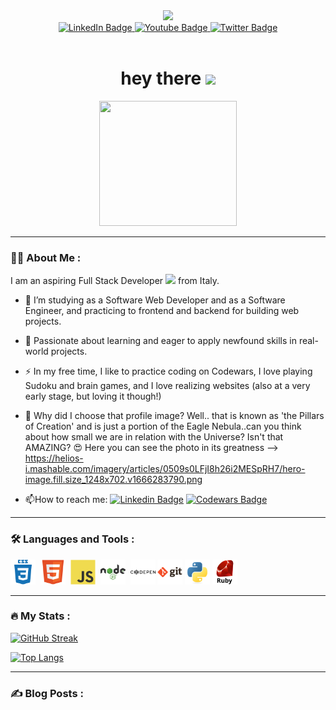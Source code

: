 
<div id="header" align="center"> 
  <img src="https://media.giphy.com/media/paTz7UZbPfTZFRYnnB/giphy.gif" width="100"/>
<div id="badges">
  <a href="https://www.linkedin.com/in/elena-pagano-24000075/" target="_blank">
    <img src="https://img.shields.io/badge/LinkedIn-blue?style=for-the-badge&logo=linkedin&logoColor=white" alt="LinkedIn Badge"/>
  </a>
  <a href="">
    <img src="https://img.shields.io/badge/YouTube-red?style=for-the-badge&logo=youtube&logoColor=white" alt="Youtube Badge"/>
  </a>
  <a href="">
    <img src="https://img.shields.io/badge/Twitter-blue?style=for-the-badge&logo=twitter&logoColor=white" alt="Twitter Badge"/>
  </a>
</div>
  <img src="https://komarev.com/ghpvc/?username=3le81&style=flat-square&color=blue" alt=""/>
  <h1>
  hey there
  <img src="https://media.giphy.com/media/hvRJCLFzcasrR4ia7z/giphy.gif" width="30px"/>
</h1>
</div>
<div align="center">
  <img src="https://media.giphy.com/media/R03zWv5p1oNSQd91EP/giphy.gif" width="220" height="200"/>
</div>

---

### :woman_technologist: About Me :

I am an aspiring Full Stack Developer <img src="https://media.giphy.com/media/WUlplcMpOCEmTGBtBW/giphy.gif" width="30"> from Italy.
- :telescope: I’m studying as a Software Web Developer and as a Software Engineer, and practicing to frontend and backend for building web projects.

- :seedling:  Passionate about learning and eager to apply newfound skills in real-world projects.

- :zap: In my free time, I like to practice coding on Codewars, I love playing Sudoku and brain games, and I love realizing websites (also at a very early stage, but loving it though!)
  
- :milky_way: Why did I choose that profile image? Well.. that is known as 'the Pillars of Creation' and is just a portion of the Eagle Nebula..can you think about how small we are in relation with the Universe? Isn't that AMAZING? :heart_eyes: Here you can see the photo in its greatness --> https://helios-i.mashable.com/imagery/articles/0509s0LFjI8h26i2MESpRH7/hero-image.fill.size_1248x702.v1666283790.png 

- :mailbox:How to reach me: [![Linkedin Badge](https://img.shields.io/badge/-3le81-blue?style=flat&logo=Linkedin&logoColor=white)](https://www.linkedin.com/in/elena-pagano-24000075/) [![Codewars Badge](https://www.codewars.com/users/3le81/badges/micro)](https://www.codewars.com/users/3le81)

---

### :hammer_and_wrench: Languages and Tools :

<div>
  <img src="https://github.com/devicons/devicon/blob/master/icons/css3/css3-plain-wordmark.svg"  title="CSS3" alt="CSS" width="40" height="40"/>&nbsp;
  <img src="https://github.com/devicons/devicon/blob/master/icons/html5/html5-original.svg" title="HTML5" alt="HTML" width="40" height="40"/>&nbsp;
  <img src="https://github.com/devicons/devicon/blob/master/icons/javascript/javascript-original.svg" title="JavaScript" alt="JavaScript" width="40" height="40"/>&nbsp; 
  <img src="https://github.com/devicons/devicon/blob/master/icons/nodejs/nodejs-original-wordmark.svg" title="NodeJS" alt="NodeJS" width="40" height="40"/>&nbsp;
  <img src="https://github.com/devicons/devicon/blob/master/icons/codepen/codepen-original-wordmark.svg" title="Codepen" **alt="Codepen" width="40" height="40"/>
  <img src="https://github.com/devicons/devicon/blob/master/icons/git/git-original-wordmark.svg" title="Git" **alt="Git" width="40" height="40"/>
  <img src="https://github.com/devicons/devicon/blob/master/icons/python/python-original.svg" title="Python" **alt="Python" width="40" height="40"/>
  <img src="https://github.com/devicons/devicon/blob/master/icons/ruby/ruby-original-wordmark.svg" title="Ruby" **alt="Ruby" width="40" height="40"/>
</div>

---

### :fire: My Stats :

[![GitHub Streak](http://github-readme-streak-stats.herokuapp.com?user=3le81&theme=catppuccin-frappe)](https://git.io/streak-stats)

[![Top Langs](https://github-readme-stats.vercel.app/api/top-langs/?username=3le81&layout=compact&theme=vision-friendly-dark)](https://github.com/anuraghazra/github-readme-stats)

---

### :writing_hand: Blog Posts :

<!-- BLOG-POST-LIST:START -->
<!-- BLOG-POST-LIST:END -->

